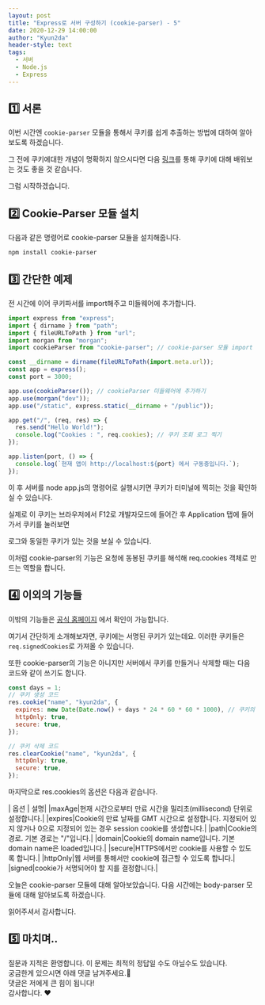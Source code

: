```yaml
---
layout: post
title: "Express로 서버 구성하기 (cookie-parser) - 5"
date: 2020-12-29 14:00:00
author: "Kyun2da"
header-style: text
tags:
  - 서버
  - Node.js
  - Express
---
```


## 1️⃣ 서론

이번 시간엔 `cookie-parser` 모듈을 통해서 쿠키를 쉽게 추출하는 방법에 대하여 알아보도록 하겠습니다.

그 전에 쿠키에대한 개념이 명확하지 않으시다면 다음 [링크](https://kyun2da.github.io/2020/12/28/cookieSession/)를 통해 쿠키에 대해 배워보는 것도 좋을 것 같습니다.

그럼 시작하겠습니다.

## 2️⃣ Cookie-Parser 모듈 설치

다음과 같은 명령어로 cookie-parser 모듈을 설치해줍니다.

```bash
npm install cookie-parser
```

## 3️⃣ 간단한 예제

전 시간에 이어 쿠키파서를 import해주고 미들웨어에 추가합니다.

```js
import express from "express";
import { dirname } from "path";
import { fileURLToPath } from "url";
import morgan from "morgan";
import cookieParser from "cookie-parser"; // cookie-parser 모듈 import

const __dirname = dirname(fileURLToPath(import.meta.url));
const app = express();
const port = 3000;

app.use(cookieParser()); // cookieParser 미들웨어에 추가하기
app.use(morgan("dev"));
app.use("/static", express.static(__dirname + "/public"));

app.get("/", (req, res) => {
  res.send("Hello World!");
  console.log("Cookies : ", req.cookies); // 쿠키 조회 로그 찍기
});

app.listen(port, () => {
  console.log(`현재 앱이 http://localhost:${port} 에서 구동중입니다.`);
});
```

이 후 서버를 node app.js의 명령어로 실행시키면 쿠키가 터미널에 찍히는 것을 확인하실 수 있습니다.

실제로 이 쿠키는 브라우저에서 F12로 개발자모드에 들어간 후 Application 탭에 들어가서 쿠키를 눌러보면

로그와 동일한 쿠키가 있는 것을 보실 수 있습니다.

이처럼 cookie-parser의 기능은 요청에 동봉된 쿠키를 해석해 req.cookies 객체로 만드는 역할을 합니다.

## 4️⃣ 이외의 기능들

이밖의 기능들은 [공식 홈페이지](https://github.com/expressjs/cookie-parser#readme) 에서 확인이 가능합니다.

여기서 간단하게 소개해보자면, 쿠키에는 서명된 쿠키가 있는데요. 이러한 쿠키들은 `req.signedCookies`로 가져올 수 있습니다.

또한 cookie-parser의 기능은 아니지만 서버에서 쿠키를 만들거나 삭제할 때는 다음 코드와 같이 쓰기도 합니다.

```js
const days = 1;
// 쿠키 생성 코드
res.cookie("name", "kyun2da", {
  expires: new Date(Date.now() + days * 24 * 60 * 60 * 1000), // 쿠키의 만료일을 하루 뒤로 설정
  httpOnly: true,
  secure: true,
});

// 쿠키 삭제 코드
res.clearCookie("name", "kyun2da", {
  httpOnly: true,
  secure: true,
});
```

마지막으로 res.cookies의 옵션은 다음과 같습니다.

| 옵션 | 설명|
|maxAge|현재 시간으로부터 만료 시간을 밀리초(millisecond) 단위로 설정합니다.|
|expires|Cookie의 만료 날짜를 GMT 시간으로 설정합니다. 지정되어 있지 않거나 0으로 지정되어 있는 경우 session cookie를 생성합니다.|
|path|Cookie의 경로. 기본 경로는 "/"입니다.|
|domain|Cookie의 domain name입니다. 기본 domain name은 loaded입니다.|
|secure|HTTPS에서만 cookie를 사용할 수 있도록 합니다.|
|httpOnly|웹 서버를 통해서만 cookie에 접근할 수 있도록 합니다.|
|signed|cookie가 서명되어야 할 지를 결정합니다.|

오늘은 cookie-parser 모듈에 대해 알아보았습니다. 다음 시간에는 body-parser 모듈에 대해 알아보도록 하겠습니다.

읽어주셔서 감사합니다.

## 5️⃣ 마치며..

질문과 지적은 환영합니다. 이 문제는 최적의 정답일 수도 아닐수도 있습니다.  
궁금한게 있으시면 아래 댓글 남겨주세요.🙏  
댓글은 저에게 큰 힘이 됩니다!  
감사합니다. ❤️
